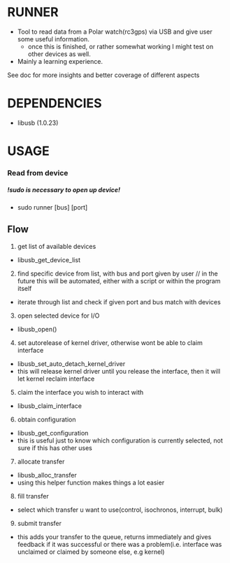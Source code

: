 # RUNNER
* Tool to read data from a Polar watch(rc3gps) via USB and give user some useful information.
	* once this is finished, or rather somewhat working I might test on other devices as well.	
* Mainly a learning experience.

See doc for more insights and better coverage of different aspects

# DEPENDENCIES
* libusb (1.0.23)

# USAGE 
### Read from device 
##### !sudo is necessary to open up device!
* sudo runner [bus] [port]

## Flow
1. get list of available devices
  * libusb_get_device_list
2. find specific device from list, with bus and port given by user // in the future this will be automated, either with a script or within the program itself
  * iterate through list and check if given port and bus match with devices
3. open selected device for I/O
  * libusb_open()
4. set autorelease of kernel driver, otherwise wont be able to claim interface
  * libusb_set_auto_detach_kernel_driver
  * this will release kernel driver until you release the interface, then it will let kernel reclaim interface
5. claim the interface you wish to interact with
  * libusb_claim_interface
6. obtain configuration
  * libusb_get_configuration
  * this is useful just to know which configuration is currently selected, not sure if this has other uses
7. allocate transfer
  * libusb_alloc_transfer
  * using this helper function makes things a lot easier
8. fill transfer
  * select which transfer u want to use(control, isochronos, interrupt, bulk)
9. submit transfer
  * this adds your transfer to the queue, returns immediately and gives feedback if it was successful or there was a problem(i.e. interface was unclaimed or claimed by someone else, e.g kernel)